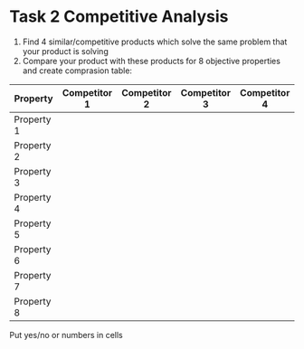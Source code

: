 Task 2 Competitive Analysis
======

1) Find 4 similar/competitive products which solve the same problem that your product is solving
2) Compare your product with these products for 8 objective properties and create comprasion table:

| Property   | Competitor 1 |  Competitor 2 |  Competitor 3 |  Competitor 4
|------------|--------------|---------------|---------------|---------------
| Property 1 |              |               |               | 
| Property 2 |              |               |               | 
| Property 3 |              |               |               | 
| Property 4 |              |               |               | 
| Property 5 |              |               |               | 
| Property 6 |              |               |               | 
| Property 7 |              |               |               | 
| Property 8 |              |               |               | 

Put yes/no or numbers in cells
